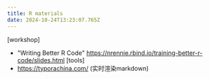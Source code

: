 ```yaml
---
title: R materials
date: 2024-10-24T13:23:07.765Z
---
```




[workshop] 
- "Writing Better R Code" https://nrennie.rbind.io/training-better-r-code/slides.html
[tools]
- https://typorachina.com/ (实时渲染markdown)